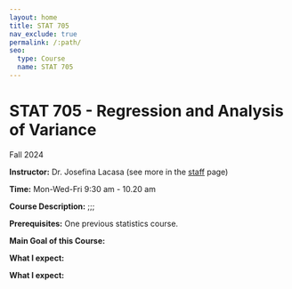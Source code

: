 ```yaml
---
layout: home
title: STAT 705
nav_exclude: true
permalink: /:path/
seo:
  type: Course
  name: STAT 705
---
```


# STAT 705 - Regression and Analysis of Variance  
Fall 2024  

**Instructor:** Dr. Josefina Lacasa (see more in the [staff](staff.md) page)  

**Time:** Mon-Wed-Fri 9:30 am - 10.20 am  

**Course Description:**  ;;;  

**Prerequisites:** One previous statistics course.  

**Main Goal of this Course:**  

**What I expect:**  

**What I expect:**  

